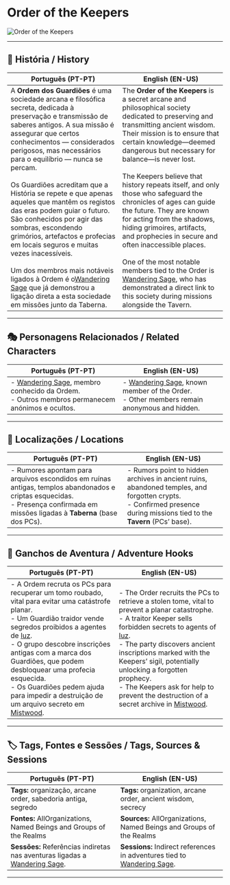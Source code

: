 # Order of the Keepers

![Order of the Keepers](assets/organization/org_blank.png)

---

## 📖 História / History

| **Português (PT-PT)**                                                                                                                                                                                                                                                                                                                                                                                                                                                                                                                                                                                                                                                                                                  | **English (EN-US)**                                                                                                                                                                                                                                                                                                                                                                                                                                                                                                                                                                                                                                                                                                |
| ---------------------------------------------------------------------------------------------------------------------------------------------------------------------------------------------------------------------------------------------------------------------------------------------------------------------------------------------------------------------------------------------------------------------------------------------------------------------------------------------------------------------------------------------------------------------------------------------------------------------------------------------------------------------------------------------------------------------- | ------------------------------------------------------------------------------------------------------------------------------------------------------------------------------------------------------------------------------------------------------------------------------------------------------------------------------------------------------------------------------------------------------------------------------------------------------------------------------------------------------------------------------------------------------------------------------------------------------------------------------------------------------------------------------------------------------------------ |
| A **Ordem dos Guardiões** é uma sociedade arcana e filosófica secreta, dedicada à preservação e transmissão de saberes antigos. A sua missão é assegurar que certos conhecimentos — considerados perigosos, mas necessários para o equilíbrio — nunca se percam. <br><br> Os Guardiões acreditam que a História se repete e que apenas aqueles que mantêm os registos das eras podem guiar o futuro. São conhecidos por agir das sombras, escondendo grimórios, artefactos e profecias em locais seguros e muitas vezes inacessíveis. <br><br> Um dos membros mais notáveis ligados à Ordem é o[Wandering Sage](pc_wandering_sage.md) que já demonstrou a ligação direta a esta sociedade em missões junto da Taberna. | The **Order of the Keepers** is a secret arcane and philosophical society dedicated to preserving and transmitting ancient wisdom. Their mission is to ensure that certain knowledge—deemed dangerous but necessary for balance—is never lost. <br><br> The Keepers believe that history repeats itself, and only those who safeguard the chronicles of ages can guide the future. They are known for acting from the shadows, hiding grimoires, artifacts, and prophecies in secure and often inaccessible places. <br><br> One of the most notable members tied to the Order is [Wandering Sage](pc_wandering_sage.md), who has demonstrated a direct link to this society during missions alongside the Tavern. |

---

## 🎭 Personagens Relacionados / Related Characters

| **Português (PT-PT)**                                                                                                   | **English (EN-US)**                                                                                                  |
| ----------------------------------------------------------------------------------------------------------------------- | -------------------------------------------------------------------------------------------------------------------- |
| - [Wandering Sage](pc_wandering_sage.md), membro conhecido da Ordem.<br>- Outros membros permanecem anónimos e ocultos. | - [Wandering Sage](pc_wandering_sage.md), known member of the Order.<br>- Other members remain anonymous and hidden. |

---

## 📍 Localizações / Locations

| **Português (PT-PT)** | **English (EN-US)** |
| --------------------- | ------------------- |
| - Rumores apontam para arquivos escondidos em ruínas antigas, templos abandonados e criptas esquecidas.<br>- Presença confirmada em missões ligadas à **Taberna** (base dos PCs). | - Rumors point to hidden archives in ancient ruins, abandoned temples, and forgotten crypts.<br>- Confirmed presence during missions tied to the **Tavern** (PCs’ base). |

---

## 🧩 Ganchos de Aventura / Adventure Hooks

| **Português (PT-PT)** | **English (EN-US)** |
| --------------------- | ------------------- |
| - A Ordem recruta os PCs para recuperar um tomo roubado, vital para evitar uma catástrofe planar.<br>- Um Guardião traidor vende segredos proibidos a agentes de [Iuz](../iuz/greater_boneheart.md).<br>- O grupo descobre inscrições antigas com a marca dos Guardiões, que podem desbloquear uma profecia esquecida.<br>- Os Guardiões pedem ajuda para impedir a destruição de um arquivo secreto em [Mistwood](mistwood.md). | - The Order recruits the PCs to retrieve a stolen tome, vital to prevent a planar catastrophe.<br>- A traitor Keeper sells forbidden secrets to agents of [Iuz](../iuz/greater_boneheart.md).<br>- The party discovers ancient inscriptions marked with the Keepers’ sigil, potentially unlocking a forgotten prophecy.<br>- The Keepers ask for help to prevent the destruction of a secret archive in [Mistwood](mistwood.md). |

---
## 🏷️ Tags, Fontes e Sessões / Tags, Sources & Sessions

| **Português (PT-PT)**                                                                               | **English (EN-US)**                                                                              |
| --------------------------------------------------------------------------------------------------- | ------------------------------------------------------------------------------------------------ |
| **Tags:** organização, arcane order, sabedoria antiga, segredo                                      | **Tags:** organization, arcane order, ancient wisdom, secrecy                                    |
| **Fontes:** AllOrganizations, Named Beings and Groups of the Realms                                 | **Sources:** AllOrganizations, Named Beings and Groups of the Realms                             |
| **Sessões:** Referências indiretas nas aventuras ligadas a [Wandering Sage](/pc_wandering_sage.md). | **Sessions:** Indirect references in adventures tied to [Wandering Sage](/pc_wandering_sage.md). |


---